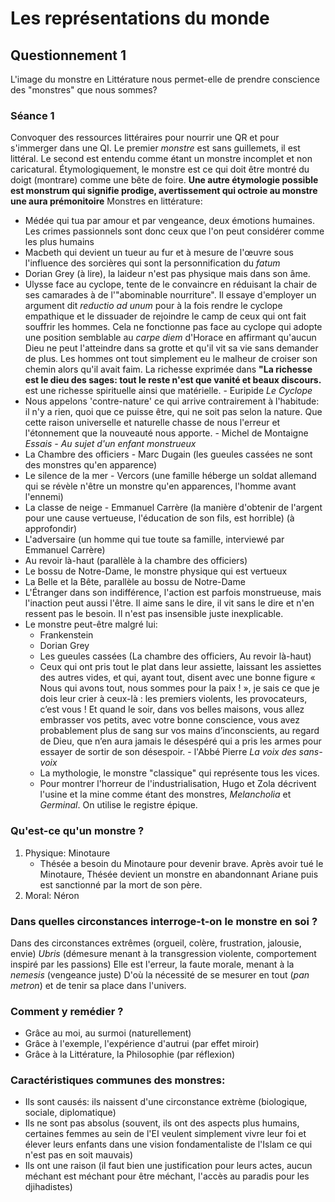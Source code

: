 


# Les représentations du monde

## Questionnement 1
L'image du monstre en Littérature nous permet-elle de prendre conscience des "monstres" que nous sommes? 

### Séance 1
Convoquer des ressources littéraires pour nourrir une QR et pour s'immerger dans une QI. Le premier *monstre* est sans guillemets, il est littéral. Le second est entendu comme étant un monstre incomplet et non caricatural. Étymologiquement, le monstre est ce qui doit être montré du doigt (montrare) comme une bête de foire. **Une autre étymologie possible est monstrum qui signifie prodige, avertissement qui octroie au monstre une aura prémonitoire**
Monstres en littérature: 
 - Médée qui tua par amour et par vengeance, deux émotions humaines. Les crimes passionnels sont donc ceux que l'on peut considérer comme les plus humains
 - Macbeth qui devient un tueur au fur et à mesure de l'œuvre sous l'influence des sorcières qui sont la personnification du *fatum* 
 - Dorian Grey (à lire), la laideur n'est pas physique mais dans son âme. 
 - Ulysse face au cyclope, tente de le convaincre en réduisant la chair de ses camarades à de l'"abominable nourriture". Il essaye d'employer un argument dit *reductio ad unum* pour à la fois rendre le cyclope empathique et le dissuader de rejoindre le camp de ceux qui ont fait souffrir les hommes. Cela ne fonctionne pas face au cyclope qui adopte une position semblable au *carpe diem* d'Horace en affirmant qu'aucun Dieu ne peut l'atteindre dans sa grotte et qu'il vit sa vie sans demander de plus. Les hommes ont tout simplement eu le malheur de croiser son chemin alors qu'il avait faim. La richesse exprimée dans **"La richesse est le dieu des sages: tout le reste n'est que vanité et beaux discours.** est une richesse spirituelle ainsi que matérielle. - Euripide *Le Cyclope*
 - Nous appelons 'contre-nature' ce qui arrive contrairement à l'habitude: il n'y a rien, quoi que ce puisse être, qui ne soit pas selon la nature. Que cette raison universelle et naturelle chasse de nous l'erreur et l'étonnement que la nouveauté nous apporte. - Michel de Montaigne *Essais - Au sujet d'un enfant monstrueux*
 - La Chambre des officiers - Marc Dugain (les gueules cassées ne sont des monstres qu'en apparence)
 - Le silence de la mer - Vercors (une famille héberge un soldat allemand qui se révèle n'être un monstre qu'en apparences, l'homme avant l'ennemi)
 - La classe de neige - Emmanuel Carrère (la manière d'obtenir de l'argent pour une cause vertueuse, l'éducation de son fils, est horrible) (à approfondir)
 - L'adversaire (un homme qui tue toute sa famille, interviewé par Emmanuel Carrère)
 - Au revoir là-haut (parallèle à la chambre des officiers)
 - Le bossu de Notre-Dame, le monstre physique qui est vertueux 
 - La Belle et la Bête, parallèle au bossu de Notre-Dame
 - L'Étranger dans son indifférence, l'action est parfois monstrueuse, mais l'inaction peut aussi l'être. Il aime sans le dire, il vit sans le dire et n'en ressent pas le besoin. Il n'est pas insensible juste inexplicable. 
 - Le monstre peut-être malgré lui:
	 - Frankenstein
	 - Dorian Grey
	 - Les gueules cassées (La chambre des officiers, Au revoir là-haut)
	 - Ceux qui ont pris tout le plat dans leur assiette, laissant les assiettes des autres vides, et qui, ayant tout, disent avec une bonne figure « Nous qui avons tout, nous sommes pour la paix ! », je sais ce que je dois leur crier à ceux-là : les premiers violents, les provocateurs, c’est vous ! Et quand le soir, dans vos belles maisons, vous allez embrasser vos petits, avec votre bonne conscience, vous avez probablement plus de sang sur vos mains d’inconscients, au regard de Dieu, que n’en aura jamais le désespéré qui a pris les armes pour essayer de sortir de son désespoir. - l'Abbé Pierre *La voix des sans-voix*
	 - La mythologie, le monstre "classique" qui représente tous les vices. 
	 - Pour montrer l'horreur de l'industrialisation, Hugo et Zola décrivent l'usine et la mine comme étant des monstres, *Melancholia* et *Germinal*. On utilise le registre épique.

### Qu'est-ce qu'un monstre ?
1. Physique: Minotaure
	- Thésée a besoin du Minotaure pour devenir brave. Après avoir tué le Minotaure, Thésée devient un monstre en abandonnant Ariane puis est sanctionné par la mort de son père. 
2. Moral: Néron

### Dans quelles circonstances interroge-t-on le monstre en soi ?
Dans des circonstances extrêmes (orgueil, colère, frustration, jalousie, envie)
*Ubris* (démesure menant à la transgression violente, comportement inspiré par les passions)
Elle est l'erreur, la faute morale, menant à la *nemesis* (vengeance juste)
D'où la nécessité de se mesurer en tout (*pan metron*) et de tenir sa place dans l'univers. 

### Comment y remédier ?
* Grâce au moi, au surmoi (naturellement)
* Grâce à l'exemple, l'expérience d'autrui (par effet miroir)
* Grâce à la Littérature, la Philosophie (par réflexion)

### Caractéristiques communes des monstres:
* Ils sont causés: ils naissent d'une circonstance extrème (biologique, sociale, diplomatique)
* Ils ne sont pas absolus (souvent, ils ont des aspects plus humains, certaines femmes au sein de l'EI veulent simplement vivre leur foi et élever leurs enfants dans une vision fondamentaliste de l'Islam ce qui n'est pas en soit mauvais)
* Ils ont une raison (il faut bien une justification pour leurs actes, aucun méchant est méchant pour être méchant, l'accès au paradis pour les djihadistes)
<!--stackedit_data:
eyJoaXN0b3J5IjpbLTcxMDIyNzk2OSwtMTk2ODQ2MDg1OSwxMD
k1MjkxMzUyLC0xNjY0MzIzNTAyLDEwNDM2NDU3NTgsLTk4ODk0
ODU4NSwtOTI3MjcyNjM0XX0=
-->